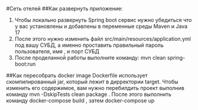 #Сеть отелей
##Как развернуть приложение:
1. Чтобы локально развернуть Spring boot сервис нужно убедиться что у вас установлены и добавлены в переменные среды  Maven и Java 17
2. После этого нужно изменить файл src/main/resources/application.yml под вашу СУБД, а именно проставить правильный пароль пользователя, имя , и порт СУБД
3. После проделанной работы выполните команду: mvn clean spring-boot:run

##Как пересобрать docker image
Dockerfile использует скомпилированный jar, который лежит в дирректории target. Чтобы изменить его содержимое, вам нужно перебилдить проект выполнив команду mvn -DskipTests clean package
. После этого выполнить команду docker-compose build , затем docker-compose up

